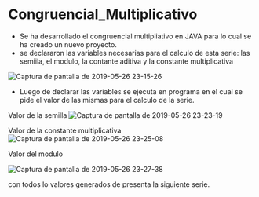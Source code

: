 # Congruencial_Multiplicativo

- Se ha desarrollado el congruencial multipliativo en JAVA para lo cual se ha creado un nuevo proyecto.
- se declararon las variables necesarias para el calculo de esta serie: las semiila, el modulo, la contante aditiva y la constante multiplicativa

![Captura de pantalla de 2019-05-26 23-15-26](https://user-images.githubusercontent.com/33550350/58395173-799ff600-800c-11e9-8f81-c202c4e9ae5b.png)

- Luego de declarar las variables se ejecuta en programa en el cual se pide el valor de las mismas para el calculo de la serie.

Valor de la semilla
![Captura de pantalla de 2019-05-26 23-23-19](https://user-images.githubusercontent.com/33550350/58395368-63df0080-800d-11e9-844b-f7e0978a7df7.png)

Valor de la constante multiplicativa
![Captura de pantalla de 2019-05-26 23-25-08](https://user-images.githubusercontent.com/33550350/58395403-9c7eda00-800d-11e9-8d42-673ab549eed8.png)

Valor del modulo

![Captura de pantalla de 2019-05-26 23-27-38](https://user-images.githubusercontent.com/33550350/58395448-e667c000-800d-11e9-9881-ebb4afe7af10.png)

con todos lo valores generados de presenta la siguiente serie.








